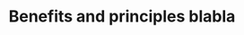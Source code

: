 ---
title: "Benefits and principles blabla"
sidebar_label: "Benefits and principles"
description: "Frequently asked questions about sharing information using Codat"
displayed_sidebar: spendInsights
---